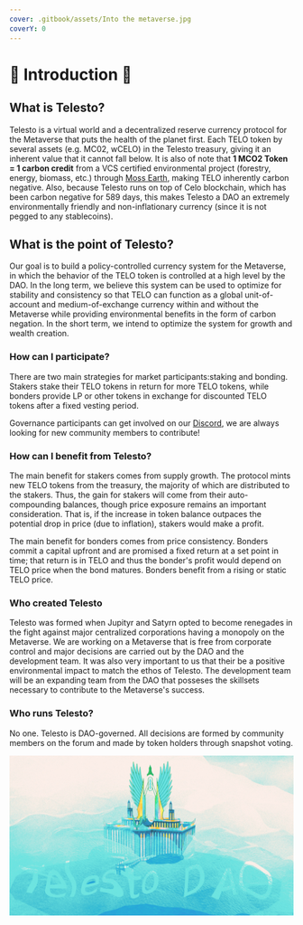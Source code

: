 ```yaml
---
cover: .gitbook/assets/Into the metaverse.jpg
coverY: 0
---
```


# 🔱 Introduction 🔱

## What is Telesto?

Telesto is a virtual world and a decentralized reserve currency protocol for the Metaverse that puts the health of the planet first. Each TELO token by several assets (e.g. MC02, wCELO) in the Telesto treasury, giving it an inherent value that it cannot fall below. It is also of note that **1 MCO2 Token = 1 carbon credit** from a VCS certified environmental project (forestry, energy, biomass, etc.) through [Moss Earth](https://mco2token.moss.earth), making TELO inherently carbon negative. Also, because Telesto runs on top of Celo blockchain, which has been carbon negative for 589 days, this makes Telesto a DAO an extremely environmentally friendly and non-inflationary currency (since it is not pegged to any stablecoins).

## What is the point of Telesto?

Our goal is to build a policy-controlled currency system for the Metaverse, in which the behavior of the TELO token is controlled at a high level by the DAO. In the long term, we believe this system can be used to optimize for stability and consistency so that TELO can function as a global unit-of-account and medium-of-exchange currency within and without the Metaverse while providing environmental benefits in the form of carbon negation. In the short term, we intend to optimize the system for growth and wealth creation.

### How can I participate?

There are two main strategies for market participants:staking and bonding. Stakers stake their TELO tokens in return for more TELO tokens, while bonders provide LP or other tokens in exchange for discounted TELO tokens after a fixed vesting period.

Governance participants can get involved on our [Discord](https://discord.gg/tcr3H97fnf), we are always looking for new community members to contribute!

### How can I benefit from Telesto? <a href="#how-can-i-benefit-from-olympus" id="how-can-i-benefit-from-olympus"></a>

The main benefit for stakers comes from supply growth. The protocol mints new TELO tokens from the treasury, the majority of which are distributed to the stakers. Thus, the gain for stakers will come from their auto-compounding balances, though price exposure remains an important consideration. That is, if the increase in token balance outpaces the potential drop in price (due to inflation), stakers would make a profit.

The main benefit for bonders comes from price consistency. Bonders commit a capital upfront and are promised a fixed return at a set point in time; that return is in TELO and thus the bonder's profit would depend on TELO price when the bond matures. Bonders benefit from a rising or static TELO price.

### Who created Telesto <a href="#who-created-olympus" id="who-created-olympus"></a>

Telesto was formed when Jupityr and Satyrn opted to become renegades in the fight against major centralized corporations having a monopoly on the Metaverse. We are working on a Metaverse that is free from corporate control and major decisions are carried out by the DAO and the development team. It was also very important to us that their be a positive environmental impact to match the ethos of Telesto. The development team will be an expanding team from the DAO that posseses the skillsets necessary to contribute to the Metaverse's success.

### Who runs Telesto? <a href="#who-runs-olympus" id="who-runs-olympus"></a>

No one. Telesto is DAO-governed. All decisions are formed by community members on the forum and made by token holders through snapshot voting.

![](<.gitbook/assets/image0 (3).jpeg>)


